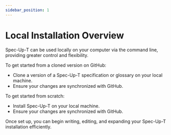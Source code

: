 ```yaml
---
sidebar_position: 1
---
```


# Local Installation Overview

Spec-Up-T can be used locally on your computer via the command line, providing greater control and flexibility.

To get started from a cloned version on GitHub:

- Clone a version of a Spec-Up-T specification or glossary on your local machine.
- Ensure your changes are synchronized with GitHub.

To get started from scratch:

- Install Spec-Up-T on your local machine.
- Ensure your changes are synchronized with GitHub.

Once set up, you can begin writing, editing, and expanding your Spec-Up-T installation efficiently.